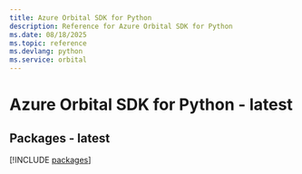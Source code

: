 ```yaml
---
title: Azure Orbital SDK for Python
description: Reference for Azure Orbital SDK for Python
ms.date: 08/18/2025
ms.topic: reference
ms.devlang: python
ms.service: orbital
---
```

# Azure Orbital SDK for Python - latest
## Packages - latest
[!INCLUDE [packages](orbital-index.md)]
